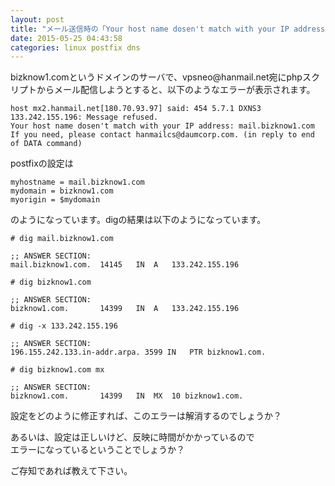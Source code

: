 ```yaml
---
layout: post
title: "メール送信時の「Your host name dosen't match with your IP address」というエラーについて"
date: 2015-05-25 04:43:58
categories: linux postfix dns
---
```

<p>bizknow1.comというドメインのサーバで、vpsneo@hanmail.net宛にphpスクリプトからメール配信しようとすると、以下のようなエラーが表示されます。</p>

<pre><code>host mx2.hanmail.net[180.70.93.97] said: 454 5.7.1 DXNS3 133.242.155.196: Message refused. 
Your host name dosen't match with your IP address: mail.bizknow1.com 
If you need, please contact hanmailcs@daumcorp.com. (in reply to end of DATA command)
</code></pre>

<p>postfixの設定は</p>

<pre><code>myhostname = mail.bizknow1.com
mydomain = bizknow1.com
myorigin = $mydomain
</code></pre>

<p>のようになっています。digの結果は以下のようになっています。</p>

<pre><code># dig mail.bizknow1.com

;; ANSWER SECTION:
mail.bizknow1.com.  14145   IN  A   133.242.155.196

# dig bizknow1.com

;; ANSWER SECTION:
bizknow1.com.       14399   IN  A   133.242.155.196

# dig -x 133.242.155.196

;; ANSWER SECTION:
196.155.242.133.in-addr.arpa. 3599 IN   PTR bizknow1.com.

# dig bizknow1.com mx

;; ANSWER SECTION:
bizknow1.com.       14399   IN  MX  10 bizknow1.com.
</code></pre>

<p>設定をどのように修正すれば、このエラーは解消するのでしょうか？</p>

<p>あるいは、設定は正しいけど、反映に時間がかかっているので<br>
エラーになっているということでしょうか？</p>

<p>ご存知であれば教えて下さい。</p>
